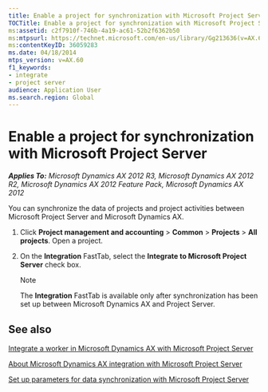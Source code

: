 ```yaml
---
title: Enable a project for synchronization with Microsoft Project Server
TOCTitle: Enable a project for synchronization with Microsoft Project Server
ms:assetid: c2f7910f-746b-4a19-ac61-52b2f6362b50
ms:mtpsurl: https://technet.microsoft.com/en-us/library/Gg213636(v=AX.60)
ms:contentKeyID: 36059283
ms.date: 04/18/2014
mtps_version: v=AX.60
f1_keywords:
- integrate
- project server
audience: Application User
ms.search.region: Global
---
```


# Enable a project for synchronization with Microsoft Project Server 


_**Applies To:** Microsoft Dynamics AX 2012 R3, Microsoft Dynamics AX 2012 R2, Microsoft Dynamics AX 2012 Feature Pack, Microsoft Dynamics AX 2012_

You can synchronize the data of projects and project activities between Microsoft Project Server and Microsoft Dynamics AX.

1.  Click **Project management and accounting** \> **Common** \> **Projects** \> **All projects**. Open a project.

2.  On the **Integration** FastTab, select the **Integrate to Microsoft Project Server** check box.
    

    > [!NOTE]
    > <P>The <STRONG>Integration</STRONG> FastTab is available only after synchronization has been set up between Microsoft Dynamics AX and Project Server.</P>



## See also

[Integrate a worker in Microsoft Dynamics AX with Microsoft Project Server](integrate-a-worker-in-microsoft-dynamics-ax-with-microsoft-project-server.md)

[About Microsoft Dynamics AX integration with Microsoft Project Server](about-microsoft-dynamics-ax-integration-with-microsoft-project-server.md)

[Set up parameters for data synchronization with Microsoft Project Server](set-up-parameters-for-data-synchronization-with-microsoft-project-server.md)

  


